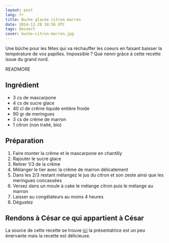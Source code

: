 ```yaml
---
layout: post
lang: fr
title: Buche glacée citron marron
date: 2014-12-29 10:56 UTC
tags: dessert
cover: buche-citron-marron.jpg
---
```

Une bûche pour les fêtes qui va réchauffer les coeurs en faisant baisser la température de vos papilles. 
Impossible ? Que nenni grâce à cette recette issue du grand nord. 

READMORE

## Ingrédient

* 3 cs de mascarpone
* 4 cs de sucre glace
* 40 cl de crême liquide entière froide
* 90 gr de meringues
* 3 cs de crême de marron
* 1 citron (non traité, bio)

## Préparation

1. Faire monter la crême et le mascarpone en chantilly
2. Rajouter le sucre glace
3. Retirer 1/3 de la crême
4. Mélanger le tier avec la crême de marron délicatement
5. Dans les 2/3 restant mélangez le jus du citron et son zeste ainsi que les meringues concassées
6. Versez dans un moule à cake le mélange citron puis le mélange au marron
7. Laisser au congélateurs au moins 4 heures
8. Dégustez


## Rendons à César ce qui appartient à César

La source de cette recette se trouve [ici](http://youtu.be/tgUL_e_-UBk) la présentatrice est un peu énervante mais la recette est délicieuse.

